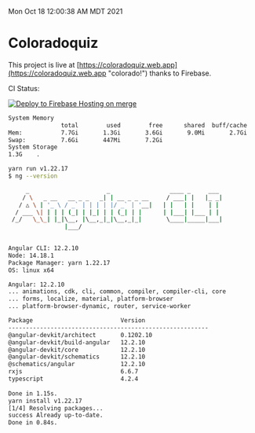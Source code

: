 Mon Oct 18 12:00:38 AM MDT 2021

# Coloradoquiz


This project is live at [https://coloradoquiz.web.app](https://coloradoquiz.web.app "colorado!") thanks to Firebase.

CI Status: 

[![Deploy to Firebase Hosting on merge](https://github.com/teamkushal/coloradoquiz/actions/workflows/firebase-hosting-merge.yml/badge.svg)](https://github.com/teamkushal/coloradoquiz/actions/workflows/firebase-hosting-merge.yml)

```bash
System Memory
               total        used        free      shared  buff/cache   available
Mem:           7.7Gi       1.3Gi       3.6Gi       9.0Mi       2.7Gi       5.8Gi
Swap:          7.6Gi       447Mi       7.2Gi
System Storage
1.3G	.
```
```bash
yarn run v1.22.17
$ ng --version

     _                      _                 ____ _     ___
    / \   _ __   __ _ _   _| | __ _ _ __     / ___| |   |_ _|
   / △ \ | '_ \ / _` | | | | |/ _` | '__|   | |   | |    | |
  / ___ \| | | | (_| | |_| | | (_| | |      | |___| |___ | |
 /_/   \_\_| |_|\__, |\__,_|_|\__,_|_|       \____|_____|___|
                |___/
    

Angular CLI: 12.2.10
Node: 14.18.1
Package Manager: yarn 1.22.17
OS: linux x64

Angular: 12.2.10
... animations, cdk, cli, common, compiler, compiler-cli, core
... forms, localize, material, platform-browser
... platform-browser-dynamic, router, service-worker

Package                         Version
---------------------------------------------------------
@angular-devkit/architect       0.1202.10
@angular-devkit/build-angular   12.2.10
@angular-devkit/core            12.2.10
@angular-devkit/schematics      12.2.10
@schematics/angular             12.2.10
rxjs                            6.6.7
typescript                      4.2.4
    
Done in 1.15s.
yarn install v1.22.17
[1/4] Resolving packages...
success Already up-to-date.
Done in 0.84s.
```
```bash
